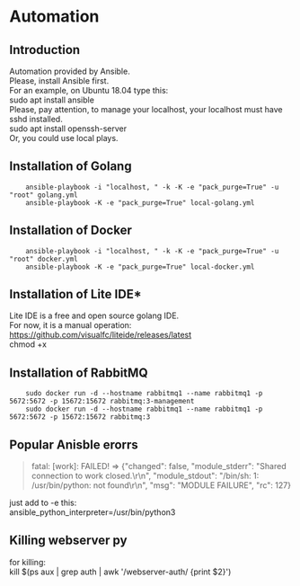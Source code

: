 # Automation
## Introduction
Automation provided by Ansible.  
Please, install Ansible first.  
For an example, on Ubuntu 18.04 type this:  
		sudo apt install ansible  
Please, pay attention, to manage your localhost, your localhost must have sshd installed.  
		sudo apt install openssh-server  
Or, you could use local plays.
## Installation of Golang
		ansible-playbook -i "localhost, " -k -K -e "pack_purge=True" -u "root" golang.yml  
		ansible-playbook -K -e "pack_purge=True" local-golang.yml  
## Installation of Docker
		ansible-playbook -i "localhost, " -k -K -e "pack_purge=True" -u "root" docker.yml  
		ansible-playbook -K -e "pack_purge=True" local-docker.yml  
## Installation of Lite IDE*
Lite IDE  is a free and open source golang IDE.  
For now, it is a manual operation:  
https://github.com/visualfc/liteide/releases/latest  
chmod +x  
## Installation of RabbitMQ
		sudo docker run -d --hostname rabbitmq1 --name rabbitmq1 -p 5672:5672 -p 15672:15672 rabbitmq:3-management  
		sudo docker run -d --hostname rabbitmq1 --name rabbitmq1 -p 5672:5672 -p 15672:15672 rabbitmq:3  

## Popular Anisble erorrs
>fatal: [work]: FAILED! => {"changed": false, "module_stderr": "Shared connection to work closed.\r\n", 
> "module_stdout": "/bin/sh: 1: /usr/bin/python: not found\r\n", "msg": "MODULE FAILURE", "rc": 127}

just add to -e this:   
		ansible_python_interpreter=/usr/bin/python3  

## Killing webserver py
for killing:  
kill $(ps aux | grep auth | awk '/webserver-auth/ {print $2}')

